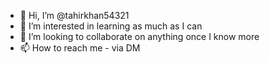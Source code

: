 - 👋 Hi, I’m @tahirkhan54321
- 👀 I’m interested in learning as much as I can
- 💞️ I’m looking to collaborate on anything once I know more
- 📫 How to reach me - via DM

<!---
tahirkhan54321/tahirkhan54321 is a ✨ special ✨ repository because its `README.md` (this file) appears on your GitHub profile.
You can click the Preview link to take a look at your changes.
--->
